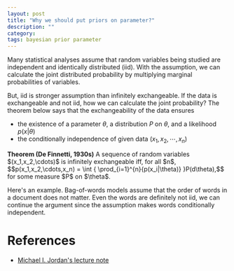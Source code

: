 ```yaml
---
layout: post
title: "Why we should put priors on parameter?"
description: ""
category: 
tags: bayesian prior parameter
---
```


Many statistical analyses assume that random variables being studied are independent and identically distributed (iid). With the assumption, we can calculate the joint distributed probability by multiplying marginal probabilities of variables.

But, iid is stronger assumption than infinitely exchangeable. If the data is exchangeable and not iid, how we can calculate the joint probability? The theorem below says that the exchangeability of the data ensures

* the existence of a parameter $\theta$, a distribution $P$ on $\theta$, and a likelihood $p(x\vert\theta)$
* the conditionally independence of given data $(x_1,x_2,\cdots,x_n)$


<div class = "notice">
<b>Theorem (De Finnetti, 1930s)</b>
<!-- <p> -->
A sequence of random variables $(x_1,x_2,\cdots)$ is infinitely exchangeable iff, for all $n$,
$$p(x_1,x_2,\cdots,x_n) = \int { \prod_{i=1}^{n}{p(x_i|\theta)} }P(d\theta),$$
for some measure $P$ on $\theta$.
<!-- </p> -->
</div>

Here's an example. Bag-of-words models assume that the order of words in a document does not matter. Even the words are definitely not iid, we can continue the argument since the assumption makes words conditionally independent.

# References

* [Michael I. Jordan's lecture note](http://www.cs.berkeley.edu/~jordan/courses/260-spring10/lectures/lecture1.pdf)

